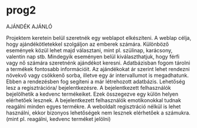 # prog2

AJÁNDÉK AJÁNLÓ

Projektem keretein belül szeretnék egy weblapot elkészíteni. 
A weblap célja, hogy ajándékötletekkel szolgáljon az emberek számára.
Különböző események közül lehet majd választani, mint pl. szülinap, karácsony, valentin nap stb.
Mindegyik eseményen belül kiválaszthatjuk, hogy férfi vagy nő számára szeretnénk ajándékot keresni.
Adatbázisban fogom tárolni a termékek fontosabb információit.
Az ajándékokat ár szerint lehet rendezni növekvő vagy csökkenő sorba, illetve egy ár intervallumot is megadhatunk.
Ebben a rendezésben fog segíteni a már létrehozott adatbázis.
Lehetőség lesz a regisztrációra/ bejelentkezésre.
A bejelentkezett felhasználók bejelölhetik a kedvenc termékeiket.
Ezek összegezve egy külön helyen elérhetőek lesznek.
A bejelentkezett felhasználók emotikonokkal tudnak reagálni minden egyes termékre.
A weboldalt regisztráció nélkül is lehet használni, ekkor bizonyos lehetőségek nem lesznek elérhetőek a számukra. (mint pl. reagálni, kedvenc terméket jelölni)
